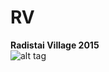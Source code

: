 # RV
<b>Radistai Village 2015</b> <br />
![alt tag](https://github.com/galisamas/RV/blob/master/res/drawable/logo.png)
